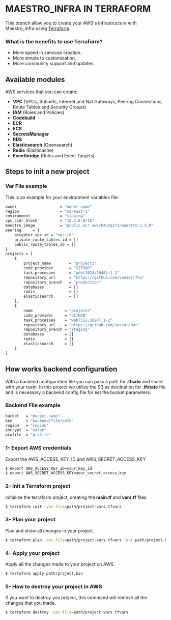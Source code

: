 # MAESTRO_INFRA IN TERRAFORM

This branch allow you to create your AWS's infrastructure with Maestro_Infra using [Terraform](https://registry.terraform.io/providers/hashicorp/aws/latest/docs). 


### What is the benefits to use Terraform?
- More speed in services creation.
- More simple to customization.
- More community support and updates.

## Available modules
AWS services that you can create:

- **VPC** (VPCs, Subnets, Internet and Nat Gateways, Peering Connections, Route Tables and Security Groups)
- **IAM** (Roles and Policies)
- **Codebuild**
- **ECR**
- **ECS**
- **SecretsManager**
- **RDS**
- **Elasticsearch** (Opensearch)
- **Redis** (Elasticache)
- **Eventbridge** (Rules and Event Targets)

## Steps to init a new project 

### Var File example
This is an example for your environment variables file:

```bash
owner                   = "owner-name"
region                  = "us-east-1"
environment             = "staging"
vpc_cidr_block          = "10.4.0.0/16"
maestro_image           = "public.ecr.aws/h4u2q3r3/maestro:1.5.0"
peering     = {
    accepter_vpc_id = "vpc-id"
    private_route_tables_id = []
    public_route_tables_id = []
}
projects = [
    {
        project_name        = "project1"
        code_provider       = "GITHUB"
        task_processes      = "web{1024;2048}:1-2"
        repository_url      = "https://github.com/veezor/foo"
        repository_branch   = "production"
        databases           = []
        redis               = []
        elasticsearch       = []
    },
    {
        name              = "project2"
        code_provider     = "GITHUB"
        task_processes    = "web{512;1024}:1-2"
        repository_url    = "https://github.com/veezor/bar"
        repository_branch = "staging"
        databases         = []
        redis             = []
        elasticsearch     = []
    }
]

```

## How works backend configuration
With a backend configuration file you can pass a path for **.tfsate** and share with your team. In this project we utilize the S3 as destination for **.tfstate** file and is necessary a backend config file for set the bucket parameters.

### Backend File example
```bash
bucket   = "bucket-name"
key      = "backend/file/path"
region   = "region"
encrypt  = "value"
profile  = "profile"
```

### 1- Export AWS credentials 
Export the AWS_ACCESS_KEY_ID and AWS_SECRET_ACCESS_KEY

```bash
$ export AWS_ACCESS_KEY_ID=your_key_id
$ export AWS_SECRET_ACCESS_KEY=your_secret_access_key
```

### 2- Init a Terraform project
Initialize the terraform project, creating the **main.tf** and **vars.tf** files.

```bash
$ terraform init -var-file=path/project-vars.tfvars
```

### 3- Plan your project
Plan and show all changes in your project.

```bash
$ terraform plan -var-file=path/project-vars.tfvars -out path/project.bin
```

### 4- Apply your project 
Apply all the changes made to your project on AWS. 

```bash
$ terraform apply path/project.bin
```

### 5- How to destroy your project in AWS 
If you want to destroy you project, this command will remove all the changes that you made.

```bash
$ terraform destroy -var-file=path/project-vars.tfvars
```
